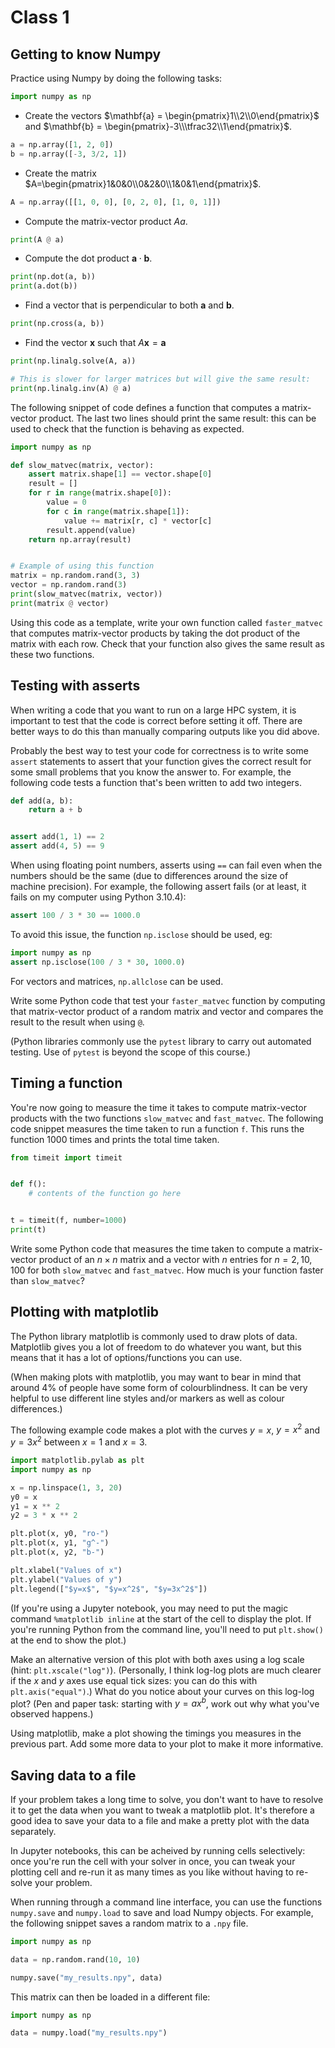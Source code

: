 # Class 1

## Getting to know Numpy
Practice using Numpy by doing the following tasks:

```python
import numpy as np
```

- Create the vectors $\mathbf{a} = \begin{pmatrix}1\\2\\0\end{pmatrix}$ and $\mathbf{b} = \begin{pmatrix}-3\\\tfrac32\\1\end{pmatrix}$.
```python
a = np.array([1, 2, 0])
b = np.array([-3, 3/2, 1])
```
- Create the matrix $A=\begin{pmatrix}1&0&0\\0&2&0\\1&0&1\end{pmatrix}$.
```python
A = np.array([[1, 0, 0], [0, 2, 0], [1, 0, 1]])
```
- Compute the matrix-vector product $Aa$.
```python
print(A @ a)
```
- Compute the dot product $\mathbf{a}\cdot\mathbf{b}$.
```python
print(np.dot(a, b))
print(a.dot(b))
```
- Find a vector that is perpendicular to both $\mathbf{a}$ and $\mathbf{b}$.
```python
print(np.cross(a, b))
```
- Find the vector $\mathbf{x}$ such that $A\mathbf{x}=\mathbf{a}$
```python
print(np.linalg.solve(A, a))

# This is slower for larger matrices but will give the same result:
print(np.linalg.inv(A) @ a)
```

The following snippet of code defines a function that computes a matrix-vector product. The last two lines should print the same result:
this can be used to check that the function is behaving as expected.
```python
import numpy as np

def slow_matvec(matrix, vector):
    assert matrix.shape[1] == vector.shape[0]
    result = []
    for r in range(matrix.shape[0]):
        value = 0
        for c in range(matrix.shape[1]):
            value += matrix[r, c] * vector[c]
        result.append(value)
    return np.array(result)


# Example of using this function
matrix = np.random.rand(3, 3)
vector = np.random.rand(3)
print(slow_matvec(matrix, vector))
print(matrix @ vector)
```
Using this code as a template, write your own function called `faster_matvec` that computes matrix-vector products by taking the dot product of the matrix with each row.
Check that your function also gives the same result as these two functions.

## Testing with asserts
When writing a code that you want to run on a large HPC system, it is important to test that the code is correct before setting it off.
There are better ways to do this than manually comparing outputs like you did above.

Probably the best way to test your code for correctness is to write some `assert` statements to assert that your function gives the correct result for some small problems that
you know the answer to. For example, the following code tests a function that's been written to add two integers.
```python
def add(a, b):
    return a + b


assert add(1, 1) == 2
assert add(4, 5) == 9
```

When using floating point numbers, asserts using `==` can fail even when the numbers should be the same (due to differences around the size of machine precision).
For example, the following assert fails (or at least, it fails on my computer using Python 3.10.4):
```python
assert 100 / 3 * 30 == 1000.0
```
To avoid this issue, the function `np.isclose` should be used, eg:
```python
import numpy as np
assert np.isclose(100 / 3 * 30, 1000.0)
```
For vectors and matrices, `np.allclose` can be used.

Write some Python code that test your `faster_matvec` function by computing that matrix-vector product of a random matrix and vector and compares the result to
the result when using `@`.

(Python libraries commonly use the `pytest` library to carry out automated testing. Use of `pytest` is beyond the scope of this course.)

## Timing a function
You're now going to measure the time it takes to compute matrix-vector products with the two functions `slow_matvec` and `fast_matvec`. The following code snippet measures the time taken
to run a function `f`. This runs the function 1000 times and prints the total time taken.
```python
from timeit import timeit


def f():
    # contents of the function go here


t = timeit(f, number=1000)
print(t)
```

Write some Python code that measures the time taken to compute a matrix-vector product of an $n\times n$ matrix and a vector with $n$ entries for $n=2,10,100$ for both `slow_matvec` and `fast_matvec`.
How much is your function faster than `slow_matvec`?

## Plotting with matplotlib
The Python library matplotlib is commonly used to draw plots of data. Matplotlib gives you a lot of freedom to do whatever you want, but this means that it has a lot of options/functions you can use.

(When making plots with matplotlib, you may want to bear in mind that around 4% of people have some form of colourblindness. It can be very helpful to use different line styles and/or markers as well
as colour differences.)

The following example code makes a plot with the curves $y=x$, $y=x^2$ and $y=3x^2$ between $x=1$ and $x=3$.

```python
import matplotlib.pylab as plt
import numpy as np

x = np.linspace(1, 3, 20)
y0 = x
y1 = x ** 2
y2 = 3 * x ** 2

plt.plot(x, y0, "ro-")
plt.plot(x, y1, "g^-")
plt.plot(x, y2, "b-")

plt.xlabel("Values of x")
plt.ylabel("Values of y")
plt.legend(["$y=x$", "$y=x^2$", "$y=3x^2$"])
```

(If you're using a Jupyter notebook, you may need to put the magic command `%matplotlib inline` at the start of the cell to display the plot. If you're running Python from the command line,
you'll need to put `plt.show()` at the end to show the plot.)

Make an alternative version of this plot with both axes using a log scale (hint: `plt.xscale("log")`). (Personally, I think log-log plots are much clearer if the $x$ and $y$ axes use equal tick sizes:
you can do this with `plt.axis("equal")`.) What do you notice about your curves on this log-log plot? (Pen and paper task: starting with $y=ax^b$, work out why what you've observed happens.)

Using matplotlib, make a plot showing the timings you measures in the previous part. Add some more data to your plot to make it more informative.

## Saving data to a file
If your problem takes a long time to solve, you don't want to have to resolve it to get the data when you want to tweak a matplotlib plot. It's therefore a good idea to save your data to a file
and make a pretty plot with the data separately.

In Jupyter notebooks, this can be acheived by running cells selectively: once you're run the cell with your solver in once, you can tweak your plotting cell and re-run it as many times as you like
without having to re-solve your problem.

When running through a command line interface, you can use the functions `numpy.save` and `numpy.load` to save and load Numpy objects. For example, the following snippet saves a random matrix to a
`.npy` file.

```python
import numpy as np

data = np.random.rand(10, 10)

numpy.save("my_results.npy", data)
```

This matrix can then be loaded in a different file:

```python
import numpy as np

data = numpy.load("my_results.npy")
```
